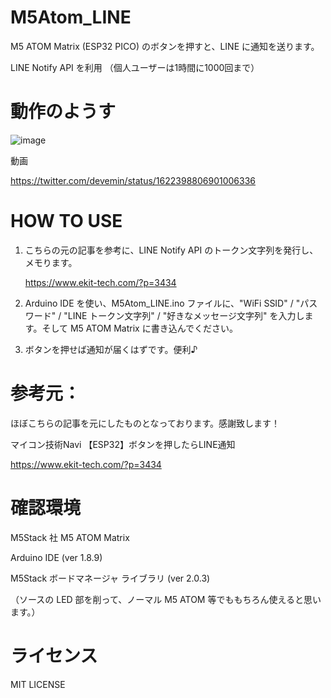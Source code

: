 # M5Atom_LINE

M5 ATOM Matrix (ESP32 PICO) のボタンを押すと、LINE に通知を送ります。

LINE Notify API を利用
（個人ユーザーは1時間に1000回まで）


# 動作のようす

![image](https://user-images.githubusercontent.com/52738228/216858395-27668fe2-c0f0-40fe-834d-80f141b80e9b.png)

動画

https://twitter.com/devemin/status/1622398806901006336

# HOW TO USE

1. こちらの元の記事を参考に、LINE Notify API のトークン文字列を発行し、メモります。

   https://www.ekit-tech.com/?p=3434

2. Arduino IDE を使い、M5Atom_LINE.ino ファイルに、"WiFi SSID" / "パスワード" / "LINE トークン文字列" / "好きなメッセージ文字列" を入力します。そして M5 ATOM Matrix に書き込んでください。

3. ボタンを押せば通知が届くはずです。便利♪


# 参考元：

ほぼこちらの記事を元にしたものとなっております。感謝致します！

マイコン技術Navi
【ESP32】ボタンを押したらLINE通知

https://www.ekit-tech.com/?p=3434


# 確認環境

M5Stack 社 M5 ATOM Matrix

Arduino IDE (ver 1.8.9)

M5Stack ボードマネージャ ライブラリ (ver 2.0.3)

（ソースの LED 部を削って、ノーマル M5 ATOM 等でももちろん使えると思います。）


# ライセンス

MIT LICENSE
